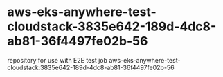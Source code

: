 # aws-eks-anywhere-test-cloudstack-3835e642-189d-4dc8-ab81-36f4497fe02b-56
repository for use with E2E test job aws-eks-anywhere-test-cloudstack:3835e642-189d-4dc8-ab81-36f4497fe02b-56
